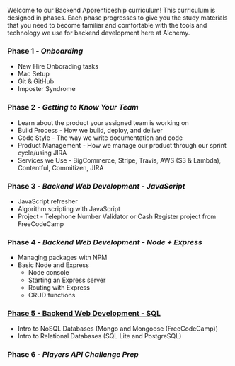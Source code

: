Welcome to our Backend Apprenticeship curriculum! This curriculum is designed in phases. Each phase progresses to give you the study materials that you need to become familiar and comfortable with the tools and technology we use for backend development here at Alchemy.

### Phase 1 - _Onboarding_

- New Hire Onborading tasks
- Mac Setup
- Git & GitHub
- Imposter Syndrome

### Phase 2 - _Getting to Know Your Team_

- Learn about the product your assigned team is working on
- Build Process - How we build, deploy, and deliver
- Code Style - The way we write documentation and code
- Product Management - How we manage our product through our sprint cycle/using JIRA
- Services we Use - BigCommerce, Stripe, Travis, AWS (S3 & Lambda), Contentful, Commitizen, JIRA

### Phase 3 - _Backend Web Development - JavaScript_

- JavaScript refresher
- Algorithm scripting with JavaScript
- Project - Telephone Number Validator or Cash Register project from FreeCodeCamp

### Phase 4 - _Backend Web Development - Node + Express_

- Managing packages with NPM
- Basic Node and Express
  - Node console
  - Starting an Express server
  - Routing with Express
  - CRUD functions

### [Phase 5 - Backend Web Development - SQL](./phases/5-Backend-Web-Development-Database.md)

- Intro to NoSQL Databases (Mongo and Mongoose (FreeCodeCamp))
- Intro to Relational Databases (SQL Lite and PostgreSQL)

### Phase 6 - _Players API Challenge Prep_
